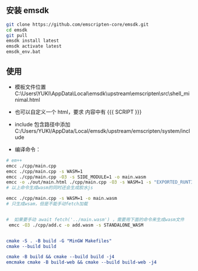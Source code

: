 ## 安装 emsdk

```bash
git clone https://github.com/emscripten-core/emsdk.git
cd emsdk
git pull
emsdk install latest
emsdk activate latest
emsdk_env.bat
```

## 使用

- 模板文件位置 C:\Users\YUKI\AppData\Local\emsdk\upstream\emscripten\src\shell_minimal.html
- 也可以自定义一个 html，要求 内容中有 {{{ SCRIPT }}}
- include 包含路径中添加 C:/Users/YUKI/AppData/Local/emsdk/upstream/emscripten/system/include

- 编译命令：

```bash
# em++
emcc ./cpp/main.cpp
emcc ./cpp/main.cpp -s WASM=1 
emcc ./cpp/main.cpp -O3 -s SIDE_MODULE=1 -o main.wasm
emcc -o ./out/main.html ./cpp/main.cpp -O3 -s WASM=1 -s "EXPORTED_RUNTIME_METHODS=['ccall']" --shell-file "./shell_html/shell.html"
# 以上命令生成wasm的同时还会生成胶水js

emcc ./cpp/main.cpp -s WASM=1 -o main.wasm
# 只生成wsam，但是不能手动fetch加载


#  如果要手动 await fetch('../main.wasm') ，需要用下面的命令来生成wasm文件
 emcc -O3 ./cpp/add.c -o add.wasm -s STANDALONE_WASM 

```


```cmake

cmake -S . -B build -G "MinGW Makefiles"
cmake --build build

cmake -B build && cmake --build build -j4
emcmake cmake -B build-web && cmake --build build-web -j4
```
